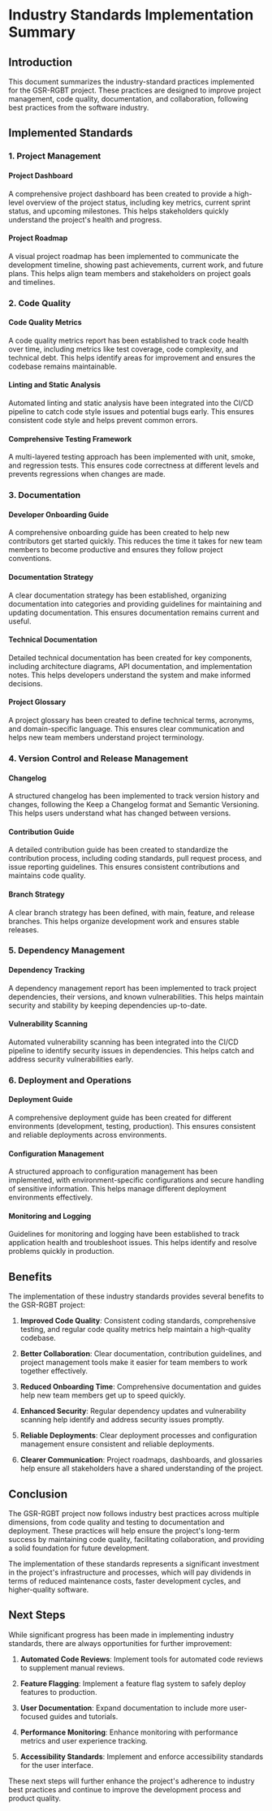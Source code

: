 # Industry Standards Implementation Summary

## Introduction

This document summarizes the industry-standard practices implemented for the GSR-RGBT project. These practices are designed to improve project management, code quality, documentation, and collaboration, following best practices from the software industry.

## Implemented Standards

### 1. Project Management

#### Project Dashboard
A comprehensive project dashboard has been created to provide a high-level overview of the project status, including key metrics, current sprint status, and upcoming milestones. This helps stakeholders quickly understand the project's health and progress.

#### Project Roadmap
A visual project roadmap has been implemented to communicate the development timeline, showing past achievements, current work, and future plans. This helps align team members and stakeholders on project goals and timelines.

### 2. Code Quality

#### Code Quality Metrics
A code quality metrics report has been established to track code health over time, including metrics like test coverage, code complexity, and technical debt. This helps identify areas for improvement and ensures the codebase remains maintainable.

#### Linting and Static Analysis
Automated linting and static analysis have been integrated into the CI/CD pipeline to catch code style issues and potential bugs early. This ensures consistent code style and helps prevent common errors.

#### Comprehensive Testing Framework
A multi-layered testing approach has been implemented with unit, smoke, and regression tests. This ensures code correctness at different levels and prevents regressions when changes are made.

### 3. Documentation

#### Developer Onboarding Guide
A comprehensive onboarding guide has been created to help new contributors get started quickly. This reduces the time it takes for new team members to become productive and ensures they follow project conventions.

#### Documentation Strategy
A clear documentation strategy has been established, organizing documentation into categories and providing guidelines for maintaining and updating documentation. This ensures documentation remains current and useful.

#### Technical Documentation
Detailed technical documentation has been created for key components, including architecture diagrams, API documentation, and implementation notes. This helps developers understand the system and make informed decisions.

#### Project Glossary
A project glossary has been created to define technical terms, acronyms, and domain-specific language. This ensures clear communication and helps new team members understand project terminology.

### 4. Version Control and Release Management

#### Changelog
A structured changelog has been implemented to track version history and changes, following the Keep a Changelog format and Semantic Versioning. This helps users understand what has changed between versions.

#### Contribution Guide
A detailed contribution guide has been created to standardize the contribution process, including coding standards, pull request process, and issue reporting guidelines. This ensures consistent contributions and maintains code quality.

#### Branch Strategy
A clear branch strategy has been defined, with main, feature, and release branches. This helps organize development work and ensures stable releases.

### 5. Dependency Management

#### Dependency Tracking
A dependency management report has been implemented to track project dependencies, their versions, and known vulnerabilities. This helps maintain security and stability by keeping dependencies up-to-date.

#### Vulnerability Scanning
Automated vulnerability scanning has been integrated into the CI/CD pipeline to identify security issues in dependencies. This helps catch and address security vulnerabilities early.

### 6. Deployment and Operations

#### Deployment Guide
A comprehensive deployment guide has been created for different environments (development, testing, production). This ensures consistent and reliable deployments across environments.

#### Configuration Management
A structured approach to configuration management has been implemented, with environment-specific configurations and secure handling of sensitive information. This helps manage different deployment environments effectively.

#### Monitoring and Logging
Guidelines for monitoring and logging have been established to track application health and troubleshoot issues. This helps identify and resolve problems quickly in production.

## Benefits

The implementation of these industry standards provides several benefits to the GSR-RGBT project:

1. **Improved Code Quality**: Consistent coding standards, comprehensive testing, and regular code quality metrics help maintain a high-quality codebase.

2. **Better Collaboration**: Clear documentation, contribution guidelines, and project management tools make it easier for team members to work together effectively.

3. **Reduced Onboarding Time**: Comprehensive documentation and guides help new team members get up to speed quickly.

4. **Enhanced Security**: Regular dependency updates and vulnerability scanning help identify and address security issues promptly.

5. **Reliable Deployments**: Clear deployment processes and configuration management ensure consistent and reliable deployments.

6. **Clearer Communication**: Project roadmaps, dashboards, and glossaries help ensure all stakeholders have a shared understanding of the project.

## Conclusion

The GSR-RGBT project now follows industry best practices across multiple dimensions, from code quality and testing to documentation and deployment. These practices will help ensure the project's long-term success by maintaining code quality, facilitating collaboration, and providing a solid foundation for future development.

The implementation of these standards represents a significant investment in the project's infrastructure and processes, which will pay dividends in terms of reduced maintenance costs, faster development cycles, and higher-quality software.

## Next Steps

While significant progress has been made in implementing industry standards, there are always opportunities for further improvement:

1. **Automated Code Reviews**: Implement tools for automated code reviews to supplement manual reviews.

2. **Feature Flagging**: Implement a feature flag system to safely deploy features to production.

3. **User Documentation**: Expand documentation to include more user-focused guides and tutorials.

4. **Performance Monitoring**: Enhance monitoring with performance metrics and user experience tracking.

5. **Accessibility Standards**: Implement and enforce accessibility standards for the user interface.

These next steps will further enhance the project's adherence to industry best practices and continue to improve the development process and product quality.